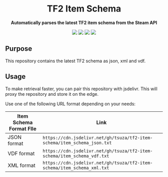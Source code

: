 <div align="center">
  <h1>TF2 Item Schema</h1>
  <p>
    <strong>Automatically parses the latest TF2 item schema from the Steam API</strong>
  </p>
  <p style="margin-bottom: 0.5ex;">
    <img
        src="https://img.shields.io/github/last-commit/tsuza/tf2-item-schema"
    />
    <img
        src="https://img.shields.io/github/issues/tsuza/tf2-item-schema"
    />
    <img
        src="https://img.shields.io/github/issues-closed/tsuza/tf2-item-schema"
    />
    <img
        src="https://img.shields.io/github/repo-size/tsuza/tf2-item-schema"
    />
  </p>
</div>

## Purpose

This repository contains the latest TF2 schema as json, xml and vdf.

## Usage
To make retrieval faster, you can pair this repository with jsdelivr. This will proxy the repository and store it on the edge.

Use one of the following URL format depending on your needs:

| Item Schema Format FIle         | Link                                                                     |
| ------------------------------- |--------------------------------------------------------------------------|
| JSON format                     | `https://cdn.jsdelivr.net/gh/tsuza/tf2-item-schema/item_schema_json.txt` |
| VDF format                      | `https://cdn.jsdelivr.net/gh/tsuza/tf2-item-schema/item_schema_vdf.txt`  |
| XML format                      | `https://cdn.jsdelivr.net/gh/tsuza/tf2-item-schema/item_schema_xml.txt`  |